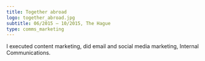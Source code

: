 ```yaml
---
title: Together abroad
logo: together_abroad.jpg
subtitle: 06/2015 – 10/2015, The Hague 
type: comms_marketing
---
```

I executed content marketing, did email and social media marketing, Internal Communications.
